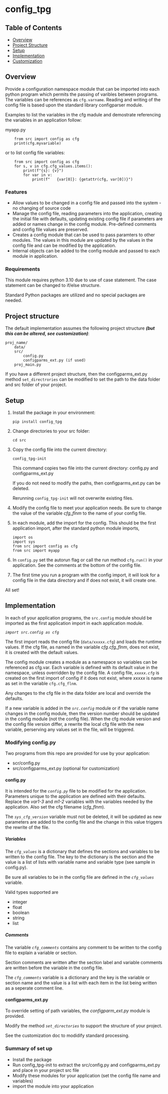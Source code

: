 # config_tpg

## Table of Contents
- [Overview](#overview)
- [Project Structure](#project-structure)
- [Setup](#setup)
- [Implementation](#implementation)
 - <a href="https://gitlab.com/tpgllc/config_tpg/-/blob/main/doc/customizing.md" target="_blank">Customization</a>

## Overview

Provide a configuration namespace module that can be imported into each python program which permits the passing of varibles between programs.  The variables can be references as `cfg.varname`. Reading and writing of the config file is based upon the standard library configparser module.

Examples to list the variables in the cfg madule and demostrate referencing the variables in an application follow:

myapp.py
```
    from src import config as cfg
    print(cfg.myvariable)
```   
or to list config file variables:
```
    from src import config as cfg
    for s, v in cfg.cfg_values.items():
        print(f"{s}: {v}")
        for var in v:
            print(f"   {var[0]}: {getattr(cfg, var[0])}")
```

### Features

* Allow values to be changed in a config file and passed into the system - no changing of source code
* Manage the config file, reading parameters into the application, creating the initial file with defaults, updating existing config file if parameters are added or names change in the config module.  Pre-defined comments and config file values are preserved.
* Creates a config module that can be used to pass paramters to other modules.  The values in this module are updated by the values in the config file and can be modified by the application.
* Internal objects can be added to the config module and passed to each module in application.

### Requirements

This module requires python 3.10 due to use of case statement.  The case statement can be changed to if/else structure.

Standard Python packages are utilized and no special packages are needed.

## Project structure

The default implementation assumes the following project structure ***(but this can be altered, see customization)***:

```
proj_name/
    data/
    src/
        config.py
        configparms_ext.py (if used)
    proj_main.py
```

If you have a different project structure, then the configparms_ext.py method ```set_directrories``` can be modified to set the path to the data folder and src folder of your project.  

## Setup

1. Install the package in your environment:

    ```pip install config_tpg```

1. Change directories to your src folder:

    ```cd src```

1. Copy the config file into the current directory:

    ```config_tpg-init```
    
    This command copies two file into the current directory: config.py and configparms_ext.py

    If you do not need to modify the paths, then configparms_ext.py can be deleted. 

    Rerunning ```config_tpg-init``` will not overwrite existing files.

1. Modify the config file to meet your application needs. Be sure to change the value of the variable *cfg_flnm* to the name of your config file.

1. In each module, add the import for the config.  This should be the first application import, after the standard python module imports, 
    ```
    import os
    import sys
    from src import config as cfg
    from src import myapp
    ```
1. In ```config.py``` set the autorun flag or call the run method `cfg.run()` in your application.  See the comments at the bottom of the config file.

1. The first time you run a program with the config import, it will look for a config file in the data directory and if does not exist, it will create one.

All set!


## Implementation

In each of your application programs, the ```src.config``` module should be imported as the first application import in each application module.

*`import src.config as cfg`*

The first import reads the config file (`data/xxxxx.cfg`) and loads the runtime values.  If the cfg file, as named in the variable *cfg.cfg_flnm*, does not exist, it is created with the default values.

The config module creates a module as a namespace so variables can be referenced as cfg.var.  Each variable is defined with its default value in the namespace, unless overridden by the config file.  A config file, *`xxxxx.cfg`* is created on the first import of config if it does not exist, where *xxxxx* is name as set in the variable `cfg.cfg_flnm`.

Any changes to the cfg file in the data folder are local and override the defaults.

If a new variable is added in the *`src.config`* module or if the variable name changes in the config module, then the version number should be updated in the config module (not the config file).  When the cfg module version and the config file version differ, a rewrite the local cfg file with the new variable, perserving any values set in the file, will be triggered.

### Modifying config.py ###

Two programs from this repo are provided for use by your application:
* scr/config.py
* src/configparms_ext.py   (optional for customization)

#### config.py

It is intended for the *`config.py`* file to be modified for the application.  Parameters unique to the application are defined with their defaults.  Replace the *var1-3* and *m1-2* variables with the variables needed by the application.  Also set the cfg filename (*cfg_flnm*).

The *`sys_cfg_version`* variable must not be deleted, it will be updated as new parameters are added to the config file and the change in this value triggers the rewrite of the file.

##### Variables

The *`cfg_values`* is a dictionary that defines the sections and variables to be written to the config file.  The key to the dictionary is the section and the value is a list of lists with variable name and variable type (see sample in config.py).

Be sure all variables to be in the config file are defined in the *`cfg_values`* variable.

Valid types supported are 
- integer
- float
- boolean
- string
- list

##### Comments 

The variable *`cfg_comments`* contains any comment to be written to the config file to explain a variable or section.

Section comments are written after the section label and variable comments are written before the variable in the config file.

The *`cfg_comments`* variable is a dictionary and the key is the variable or section name and the value is a list with each item in the list being written as a seperate comment line.

#### configparms_ext.py

To override setting of path variables, the *configparm_ext.py* module is provided.

Modify the method *`set_directories`* to support the structure of your project.

See the customization doc to modidify standard processing.

### Summary of set up ###
* Install the package
* Run config_tpg-init to extract the src/config.py and configparms_ext.py and place in your project src file
* Modify these modules for your application (set the config file name and variables)
* import the module into your application
    


